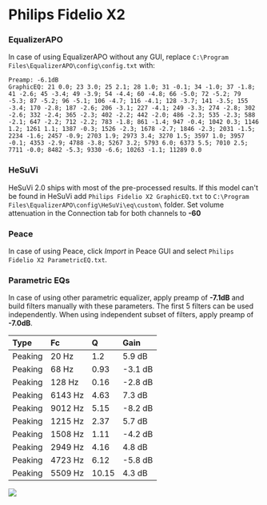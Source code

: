 # Philips Fidelio X2

### EqualizerAPO
In case of using EqualizerAPO without any GUI, replace `C:\Program Files\EqualizerAPO\config\config.txt`
with:
```
Preamp: -6.1dB
GraphicEQ: 21 0.0; 23 3.0; 25 2.1; 28 1.0; 31 -0.1; 34 -1.0; 37 -1.8; 41 -2.6; 45 -3.4; 49 -3.9; 54 -4.4; 60 -4.8; 66 -5.0; 72 -5.2; 79 -5.3; 87 -5.2; 96 -5.1; 106 -4.7; 116 -4.1; 128 -3.7; 141 -3.5; 155 -3.4; 170 -2.8; 187 -2.6; 206 -3.1; 227 -4.1; 249 -3.3; 274 -2.8; 302 -2.6; 332 -2.4; 365 -2.3; 402 -2.2; 442 -2.0; 486 -2.3; 535 -2.3; 588 -2.1; 647 -2.2; 712 -2.2; 783 -1.8; 861 -1.4; 947 -0.4; 1042 0.3; 1146 1.2; 1261 1.1; 1387 -0.3; 1526 -2.3; 1678 -2.7; 1846 -2.3; 2031 -1.5; 2234 -1.6; 2457 -0.9; 2703 1.9; 2973 3.4; 3270 1.5; 3597 1.0; 3957 -0.1; 4353 -2.9; 4788 -3.8; 5267 3.2; 5793 6.0; 6373 5.5; 7010 2.5; 7711 -0.0; 8482 -5.3; 9330 -6.6; 10263 -1.1; 11289 0.0
```

### HeSuVi
HeSuVi 2.0 ships with most of the pre-processed results. If this model can't be found in HeSuVi add
`Philips Fidelio X2 GraphicEQ.txt` to `C:\Program Files\EqualizerAPO\config\HeSuVi\eq\custom\` folder.
Set volume attenuation in the Connection tab for both channels to **-60**

### Peace
In case of using Peace, click *Import* in Peace GUI and select `Philips Fidelio X2 ParametricEQ.txt`.

### Parametric EQs
In case of using other parametric equalizer, apply preamp of **-7.1dB** and build filters manually
with these parameters. The first 5 filters can be used independently.
When using independent subset of filters, apply preamp of **-7.0dB**.

| Type    | Fc      |     Q | Gain    |
|:--------|:--------|:------|:--------|
| Peaking | 20 Hz   |  1.2  | 5.9 dB  |
| Peaking | 68 Hz   |  0.93 | -3.1 dB |
| Peaking | 128 Hz  |  0.16 | -2.8 dB |
| Peaking | 6143 Hz |  4.63 | 7.3 dB  |
| Peaking | 9012 Hz |  5.15 | -8.2 dB |
| Peaking | 1215 Hz |  2.37 | 5.7 dB  |
| Peaking | 1508 Hz |  1.11 | -4.2 dB |
| Peaking | 2949 Hz |  4.16 | 4.8 dB  |
| Peaking | 4723 Hz |  6.12 | -5.8 dB |
| Peaking | 5509 Hz | 10.15 | 4.3 dB  |

![](https://raw.githubusercontent.com/jaakkopasanen/AutoEq/master/results/innerfidelity/sbaf-serious/Philips%20Fidelio%20X2/Philips%20Fidelio%20X2.png)